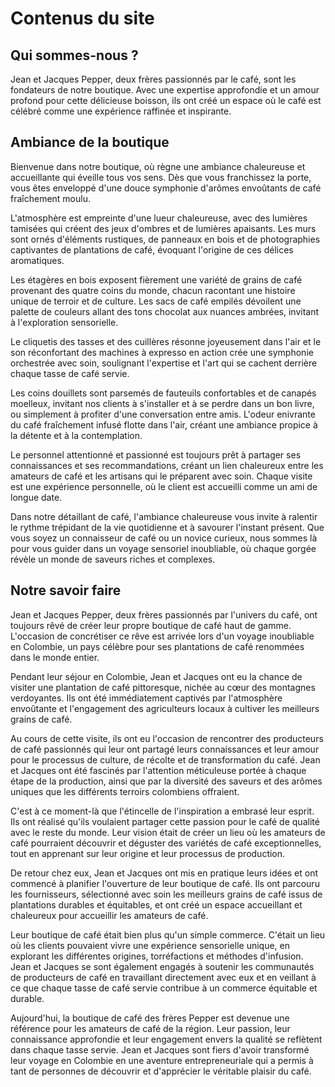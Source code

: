 # Contenus du site

## Qui sommes-nous ?

Jean et Jacques Pepper, deux frères passionnés par le café, sont les fondateurs de notre boutique. Avec une expertise approfondie et un amour profond pour cette délicieuse boisson, ils ont créé un espace où le café est célébré comme une expérience raffinée et inspirante.

## Ambiance de la boutique

Bienvenue dans notre boutique, où règne une ambiance chaleureuse et accueillante qui éveille tous vos sens. Dès que vous franchissez la porte, vous êtes enveloppé d'une douce symphonie d'arômes envoûtants de café fraîchement moulu.

L'atmosphère est empreinte d'une lueur chaleureuse, avec des lumières tamisées qui créent des jeux d'ombres et de lumières apaisants. Les murs sont ornés d'éléments rustiques, de panneaux en bois et de photographies captivantes de plantations de café, évoquant l'origine de ces délices aromatiques.

Les étagères en bois exposent fièrement une variété de grains de café provenant des quatre coins du monde, chacun racontant une histoire unique de terroir et de culture. Les sacs de café empilés dévoilent une palette de couleurs allant des tons chocolat aux nuances ambrées, invitant à l'exploration sensorielle.

Le cliquetis des tasses et des cuillères résonne joyeusement dans l'air et le son réconfortant des machines à expresso en action crée une symphonie orchestrée avec soin, soulignant l'expertise et l'art qui se cachent derrière chaque tasse de café servie.

Les coins douillets sont parsemés de fauteuils confortables et de canapés moelleux, invitant nos clients à s'installer et à se perdre dans un bon livre, ou simplement à profiter d'une conversation entre amis. L'odeur enivrante du café fraîchement infusé flotte dans l'air, créant une ambiance propice à la détente et à la contemplation.

Le personnel attentionné et passionné est toujours prêt à partager ses connaissances et ses recommandations, créant un lien chaleureux entre les amateurs de café et les artisans qui le préparent avec soin. Chaque visite est une expérience personnelle, où le client est accueilli comme un ami de longue date.

Dans notre détaillant de café, l'ambiance chaleureuse vous invite à ralentir le rythme trépidant de la vie quotidienne et à savourer l'instant présent. Que vous soyez un connaisseur de café ou un novice curieux, nous sommes là pour vous guider dans un voyage sensoriel inoubliable, où chaque gorgée révèle un monde de saveurs riches et complexes.

## Notre savoir faire

Jean et Jacques Pepper, deux frères passionnés par l'univers du café, ont toujours rêvé de créer leur propre boutique de café haut de gamme. L'occasion de concrétiser ce rêve est arrivée lors d'un voyage inoubliable en Colombie, un pays célèbre pour ses plantations de café renommées dans le monde entier.

Pendant leur séjour en Colombie, Jean et Jacques ont eu la chance de visiter une plantation de café pittoresque, nichée au cœur des montagnes verdoyantes. Ils ont été immédiatement captivés par l'atmosphère envoûtante et l'engagement des agriculteurs locaux à cultiver les meilleurs grains de café.

Au cours de cette visite, ils ont eu l'occasion de rencontrer des producteurs de café passionnés qui leur ont partagé leurs connaissances et leur amour pour le processus de culture, de récolte et de transformation du café. Jean et Jacques ont été fascinés par l'attention méticuleuse portée à chaque étape de la production, ainsi que par la diversité des saveurs et des arômes uniques que les différents terroirs colombiens offraient.

C'est à ce moment-là que l'étincelle de l'inspiration a embrasé leur esprit. Ils ont réalisé qu'ils voulaient partager cette passion pour le café de qualité avec le reste du monde. Leur vision était de créer un lieu où les amateurs de café pourraient découvrir et déguster des variétés de café exceptionnelles, tout en apprenant sur leur origine et leur processus de production.

De retour chez eux, Jean et Jacques ont mis en pratique leurs idées et ont commencé à planifier l'ouverture de leur boutique de café. Ils ont parcouru les fournisseurs, sélectionné avec soin les meilleurs grains de café issus de plantations durables et équitables, et ont créé un espace accueillant et chaleureux pour accueillir les amateurs de café.

Leur boutique de café était bien plus qu'un simple commerce. C'était un lieu où les clients pouvaient vivre une expérience sensorielle unique, en explorant les différentes origines, torréfactions et méthodes d'infusion. Jean et Jacques se sont également engagés à soutenir les communautés de producteurs de café en travaillant directement avec eux et en veillant à ce que chaque tasse de café servie contribue à un commerce équitable et durable.

Aujourd'hui, la boutique de café des frères Pepper est devenue une référence pour les amateurs de café de la région. Leur passion, leur connaissance approfondie et leur engagement envers la qualité se reflètent dans chaque tasse servie. Jean et Jacques sont fiers d'avoir transformé leur voyage en Colombie en une aventure entrepreneuriale qui a permis à tant de personnes de découvrir et d'apprécier le véritable plaisir du café.
